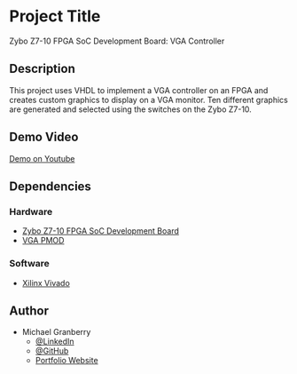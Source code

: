 # Project Title

Zybo Z7-10 FPGA SoC Development Board:  VGA Controller

## Description

This project uses VHDL to implement a VGA controller on an FPGA and creates custom graphics to display on a VGA monitor. Ten different graphics are generated and selected using the switches on the Zybo Z7-10.

## Demo Video

[Demo on Youtube](https://youtu.be/0NX55eleK7o)

## Dependencies

### Hardware

* [Zybo Z7-10 FPGA SoC Development Board](https://digilent.com/shop/zybo-z7-zynq-7000-arm-fpga-soc-development-board/?gad_source=1&gclid=Cj0KCQiAkeSsBhDUARIsAK3tiedDBNo96Tg5VWCeuEqzXgPKJSFg8GQ0qwLCV-v5TlTKltLerrQGLDkaAjBgEALw_wcB)
* [VGA PMOD](https://digilent.com/shop/pmod-vga-video-graphics-array/)

### Software

* [Xilinx Vivado](https://www.xilinx.com/products/design-tools/vivado.html)

## Author

* Michael Granberry
    * [@LinkedIn](https://www.linkedin.com/in/michaelgranberryii/)
    * [@GitHub](https://github.com/michaelgranberryii)
    * [Portfolio Website](https://www.michaelgranberryii.com/)

